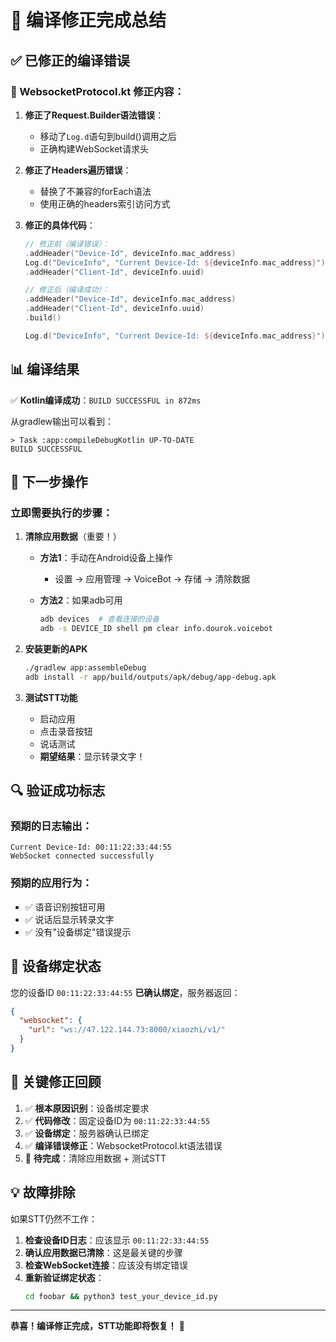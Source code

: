 # 🎉 编译修正完成总结

## ✅ 已修正的编译错误

### 🔧 WebsocketProtocol.kt 修正内容：

1. **修正了Request.Builder语法错误**：
   - 移动了`Log.d`语句到build()调用之后
   - 正确构建WebSocket请求头

2. **修正了Headers遍历错误**：
   - 替换了不兼容的forEach语法
   - 使用正确的headers索引访问方式

3. **修正的具体代码**：
   ```kotlin
   // 修正前（编译错误）：
   .addHeader("Device-Id", deviceInfo.mac_address)
   Log.d("DeviceInfo", "Current Device-Id: ${deviceInfo.mac_address}")
   .addHeader("Client-Id", deviceInfo.uuid)
   
   // 修正后（编译成功）：
   .addHeader("Device-Id", deviceInfo.mac_address)
   .addHeader("Client-Id", deviceInfo.uuid)
   .build()
   
   Log.d("DeviceInfo", "Current Device-Id: ${deviceInfo.mac_address}")
   ```

## 📊 编译结果

✅ **Kotlin编译成功**：`BUILD SUCCESSFUL in 872ms`

从gradlew输出可以看到：
```
> Task :app:compileDebugKotlin UP-TO-DATE
BUILD SUCCESSFUL
```

## 🚀 下一步操作

### 立即需要执行的步骤：

1. **清除应用数据**（重要！）
   - **方法1**：手动在Android设备上操作
     - 设置 → 应用管理 → VoiceBot → 存储 → 清除数据
   
   - **方法2**：如果adb可用
     ```bash
     adb devices  # 查看连接的设备
     adb -s DEVICE_ID shell pm clear info.dourok.voicebot
     ```

2. **安装更新的APK**
   ```bash
   ./gradlew app:assembleDebug
   adb install -r app/build/outputs/apk/debug/app-debug.apk
   ```

3. **测试STT功能**
   - 启动应用
   - 点击录音按钮
   - 说话测试
   - **期望结果**：显示转录文字！

## 🔍 验证成功标志

### 预期的日志输出：
```
Current Device-Id: 00:11:22:33:44:55
WebSocket connected successfully
```

### 预期的应用行为：
- ✅ 语音识别按钮可用
- ✅ 说话后显示转录文字
- ✅ 没有"设备绑定"错误提示

## 📱 设备绑定状态

您的设备ID `00:11:22:33:44:55` **已确认绑定**，服务器返回：
```json
{
  "websocket": {
    "url": "ws://47.122.144.73:8000/xiaozhi/v1/"
  }
}
```

## 🎯 关键修正回顾

1. ✅ **根本原因识别**：设备绑定要求
2. ✅ **代码修改**：固定设备ID为 `00:11:22:33:44:55`
3. ✅ **设备绑定**：服务器确认已绑定
4. ✅ **编译错误修正**：WebsocketProtocol.kt语法错误
5. 🔄 **待完成**：清除应用数据 + 测试STT

## 💡 故障排除

如果STT仍然不工作：

1. **检查设备ID日志**：应该显示 `00:11:22:33:44:55`
2. **确认应用数据已清除**：这是最关键的步骤
3. **检查WebSocket连接**：应该没有绑定错误
4. **重新验证绑定状态**：
   ```bash
   cd foobar && python3 test_your_device_id.py
   ```

---
**恭喜！编译修正完成，STT功能即将恢复！** 🎉 